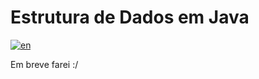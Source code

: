 # Estrutura de Dados em Java

[![en](https://img.shields.io/badge/lang-en-red.svg)](https://github.com/Vinokaa/JavaDataStructures/blob/main/README.md)

Em breve farei :/
